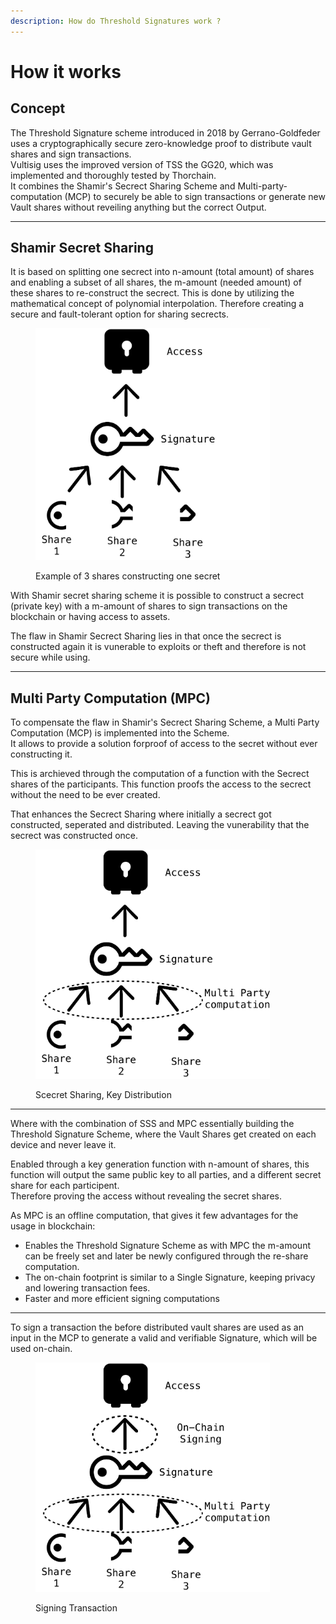 ```yaml
---
description: How do Threshold Signatures work ?
---
```


# How it works

## Concept

The Threshold Signature scheme introduced in 2018 by Gerrano-Goldfeder uses a cryptographically secure zero-knowledge proof to distribute vault shares and sign transactions.\
Vultisig uses the improved version of TSS the GG20, which was implemented and thoroughly tested by Thorchain.\
It combines the Shamir's Secrect Sharing Scheme and Multi-party-computation (MCP) to securely be able to sign transactions or generate new Vault shares without reveiling anything but the correct Output.

***

## Shamir Secret Sharing

It is based on splitting one secrect into n-amount (total amount) of shares and enabling a subset of all shares, the m-amount (needed amount) of these shares to re-construct the secrect. This is done by utilizing the mathematical concept of polynomial interpolation. Therefore creating a secure and fault-tolerant option for sharing secrects.

<figure><picture><source srcset="../.gitbook/assets/TSS.png" media="(prefers-color-scheme: dark)"><img src="../.gitbook/assets/TSS dark.png" alt="" width="375"></picture><figcaption><p>Example of 3 shares constructing one secret</p></figcaption></figure>

With Shamir secret sharing scheme it is possible to construct a secrect (private key) with a m-amount of shares to sign transactions on the blockchain or having access to assets.

The flaw in Shamir Secrect Sharing lies in that once the secrect is constructed again it is vunerable to exploits or theft and therefore is not secure while using.&#x20;

***

## Multi Party Computation (MPC)

To compensate the flaw in Shamir's Secrect Sharing Scheme, a Multi Party Computation (MCP) is implemented into the Scheme. \
It allows to provide a solution forproof of access to the secret without ever constructing it.

This is archieved through the computation of a function with the Secrect shares of the participants. This function proofs the access to the secrect without the need to be ever created.&#x20;

That enhances the Secrect Sharing where initially a secrect got constructed, seperated and  distributed. Leaving the vunerability that the secrect was constructed once.&#x20;

<figure><picture><source srcset="../.gitbook/assets/MPC white.png" media="(prefers-color-scheme: dark)"><img src="../.gitbook/assets/MPC dark.png" alt="" width="375"></picture><figcaption><p>Scecret Sharing, Key Distribution</p></figcaption></figure>

***

Where with the combination of SSS and MPC essentially building the Threshold Signature Scheme, where the Vault Shares get created on each device and never leave it.&#x20;

Enabled through a key generation function with n-amount of shares, this function will output the same public key to all parties, and a different secret share for each participent. \
Therefore proving the access without revealing the secret shares.

As MPC is an offline computation, that gives it few advantages for the usage in blockchain:

* Enables the Threshold Signature Scheme as with MPC the m-amount can be freely set and later be newly configured through the re-share computation.&#x20;
* The on-chain footprint is similar to a Single Signature, keeping privacy and lowering transaction fees.
* Faster and more efficient signing computations

***

To sign a transaction the before distributed vault shares are used as an input in the MCP to generate a valid and verifiable Signature, which will be used on-chain.

<figure><picture><source srcset="../.gitbook/assets/Tx white.png" media="(prefers-color-scheme: dark)"><img src="../.gitbook/assets/TX black.png" alt="" width="375"></picture><figcaption><p>Signing Transaction</p></figcaption></figure>
